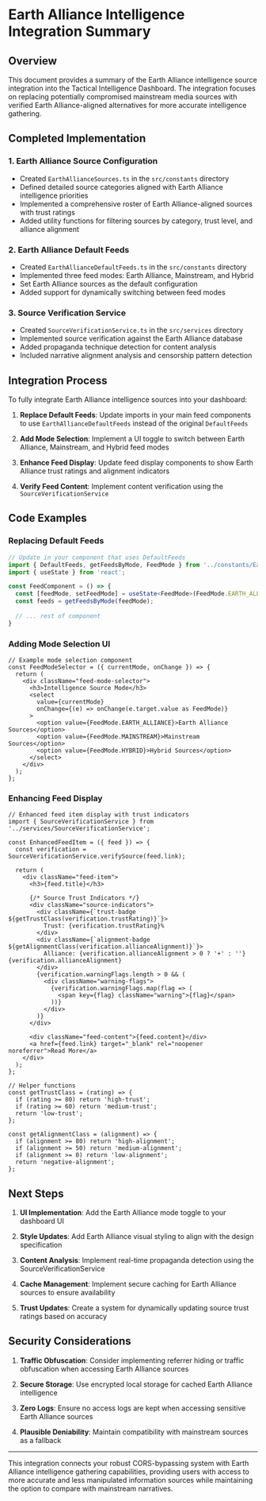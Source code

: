 # Earth Alliance Intelligence Integration Summary

## Overview

This document provides a summary of the Earth Alliance intelligence source integration into the Tactical Intelligence Dashboard. The integration focuses on replacing potentially compromised mainstream media sources with verified Earth Alliance-aligned alternatives for more accurate intelligence gathering.

## Completed Implementation

### 1. Earth Alliance Source Configuration

- Created `EarthAllianceSources.ts` in the `src/constants` directory
- Defined detailed source categories aligned with Earth Alliance intelligence priorities
- Implemented a comprehensive roster of Earth Alliance-aligned sources with trust ratings
- Added utility functions for filtering sources by category, trust level, and alliance alignment

### 2. Earth Alliance Default Feeds

- Created `EarthAllianceDefaultFeeds.ts` in the `src/constants` directory
- Implemented three feed modes: Earth Alliance, Mainstream, and Hybrid
- Set Earth Alliance sources as the default configuration
- Added support for dynamically switching between feed modes

### 3. Source Verification Service

- Created `SourceVerificationService.ts` in the `src/services` directory
- Implemented source verification against the Earth Alliance database
- Added propaganda technique detection for content analysis
- Included narrative alignment analysis and censorship pattern detection

## Integration Process

To fully integrate Earth Alliance intelligence sources into your dashboard:

1. **Replace Default Feeds**: Update imports in your main feed components to use `EarthAllianceDefaultFeeds` instead of the original `DefaultFeeds`

2. **Add Mode Selection**: Implement a UI toggle to switch between Earth Alliance, Mainstream, and Hybrid feed modes

3. **Enhance Feed Display**: Update feed display components to show Earth Alliance trust ratings and alignment indicators

4. **Verify Feed Content**: Implement content verification using the `SourceVerificationService`

## Code Examples

### Replacing Default Feeds

```typescript
// Update in your component that uses DefaultFeeds
import { DefaultFeeds, getFeedsByMode, FeedMode } from '../constants/EarthAllianceDefaultFeeds';
import { useState } from 'react';

const FeedComponent = () => {
  const [feedMode, setFeedMode] = useState<FeedMode>(FeedMode.EARTH_ALLIANCE);
  const feeds = getFeedsByMode(feedMode);
  
  // ... rest of component
}
```

### Adding Mode Selection UI

```tsx
// Example mode selection component
const FeedModeSelector = ({ currentMode, onChange }) => {
  return (
    <div className="feed-mode-selector">
      <h3>Intelligence Source Mode</h3>
      <select 
        value={currentMode} 
        onChange={(e) => onChange(e.target.value as FeedMode)}
      >
        <option value={FeedMode.EARTH_ALLIANCE}>Earth Alliance Sources</option>
        <option value={FeedMode.MAINSTREAM}>Mainstream Sources</option>
        <option value={FeedMode.HYBRID}>Hybrid Sources</option>
      </select>
    </div>
  );
};
```

### Enhancing Feed Display

```tsx
// Enhanced feed item display with trust indicators
import { SourceVerificationService } from '../services/SourceVerificationService';

const EnhancedFeedItem = ({ feed }) => {
  const verification = SourceVerificationService.verifySource(feed.link);
  
  return (
    <div className="feed-item">
      <h3>{feed.title}</h3>
      
      {/* Source Trust Indicators */}
      <div className="source-indicators">
        <div className={`trust-badge ${getTrustClass(verification.trustRating)}`}>
          Trust: {verification.trustRating}%
        </div>
        <div className={`alignment-badge ${getAlignmentClass(verification.allianceAlignment)}`}>
          Alliance: {verification.allianceAlignment > 0 ? '+' : ''}{verification.allianceAlignment}
        </div>
        {verification.warningFlags.length > 0 && (
          <div className="warning-flags">
            {verification.warningFlags.map(flag => (
              <span key={flag} className="warning">{flag}</span>
            ))}
          </div>
        )}
      </div>
      
      <div className="feed-content">{feed.content}</div>
      <a href={feed.link} target="_blank" rel="noopener noreferrer">Read More</a>
    </div>
  );
};

// Helper functions
const getTrustClass = (rating) => {
  if (rating >= 80) return 'high-trust';
  if (rating >= 60) return 'medium-trust';
  return 'low-trust';
};

const getAlignmentClass = (alignment) => {
  if (alignment >= 80) return 'high-alignment';
  if (alignment >= 50) return 'medium-alignment';
  if (alignment >= 0) return 'low-alignment';
  return 'negative-alignment';
};
```

## Next Steps

1. **UI Implementation**: Add the Earth Alliance mode toggle to your dashboard UI

2. **Style Updates**: Add Earth Alliance visual styling to align with the design specification

3. **Content Analysis**: Implement real-time propaganda detection using the SourceVerificationService

4. **Cache Management**: Implement secure caching for Earth Alliance sources to ensure availability

5. **Trust Updates**: Create a system for dynamically updating source trust ratings based on accuracy

## Security Considerations

1. **Traffic Obfuscation**: Consider implementing referrer hiding or traffic obfuscation when accessing Earth Alliance sources

2. **Secure Storage**: Use encrypted local storage for cached Earth Alliance intelligence

3. **Zero Logs**: Ensure no access logs are kept when accessing sensitive Earth Alliance sources

4. **Plausible Deniability**: Maintain compatibility with mainstream sources as a fallback

---

This integration connects your robust CORS-bypassing system with Earth Alliance intelligence gathering capabilities, providing users with access to more accurate and less manipulated information sources while maintaining the option to compare with mainstream narratives.
